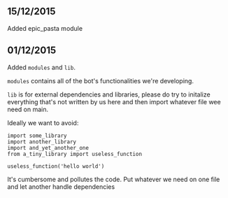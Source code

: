 ## 15/12/2015
Added epic_pasta module

## 01/12/2015

Added `modules` and `lib`.

`modules` contains all of the bot's functionalities we're developing.

`lib` is for external dependencies and libraries, please do try to initalize everything that's not written by us here and then import whatever file wee need on main.

Ideally we want to avoid:
```
import some_library
import another_library
import and_yet_another_one
from a_tiny_library import useless_function

useless_function('hello world')

```

It's cumbersome and pollutes the code. Put whatever we need on one file and let another handle dependencies
